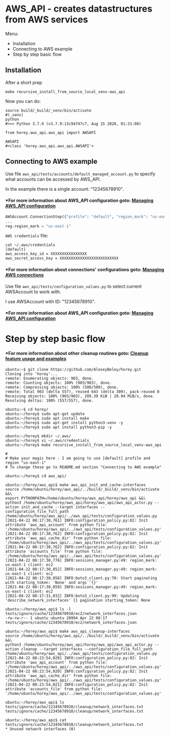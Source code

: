 # AWS_API - creates datastructures from AWS services

Menu:
* Installation
* Connecting to AWS example 
* Step by step basic flow

## Installation 
After a short prep 
```shell
make recursive_install_from_source_local_venv-aws_api
```

Now you can do:

```shell
source build/_build/_venv/bin/activate
#(_venv)
python
#>>> Python 3.7.9 (v3.7.9:13c94747c7, Aug 15 2020, 01:31:08)

from horey.aws_api.aws_api import AWSAPI

AWSAPI
#<class 'horey.aws_api.aws_api.AWSAPI'>
```


## Connecting to AWS example
Use file `aws_api/tests/accounts/default_managed_account.py` to specify what accounts can be accessed by AWS_API.

In the example there is a single account: "12345678910".

#### *For more information about AWS_API configuration goto: [Managing AWS_API configuration](docs/README_AWS_API_CONFIGURATION.md)

```python
AWSAccount.ConnectionStep({"profile": "default", "region_mark": "us-east-1"})
...
reg.region_mark = "us-east-1"
```

`AWS credentials` file:

```shell
cat ~/.aws/credentials
[default]
aws_access_key_id = XXXXXXXXXXXXXXXX
aws_secret_access_key = XXXXXXXXXXXXXXXXXXXXXXXXXX
```
#### *For more information about connections' configurations goto: [Managing AWS connections](docs/README_CONNECTING_AWS.md)

Use file `aws_api/tests/configuration_values.py` to select current AWSAccount to work with.

I use AWSAccount with ID: "12345678910".

#### *For more information about AWS_API configuration goto: [Managing AWS_API configuration](docs/README_AWS_API_CONFIGURATION.md)


# Step by step basic flow
#### *For more information about other cleanup routines goto: [Cleanup feature usage and examples](docs/README_CLEANUP.md) 
```shell
ubuntu:~$ git clone https://github.com/AlexeyBeley/horey.git
Cloning into 'horey'...
remote: Enumerating objects: 903, done.
remote: Counting objects: 100% (903/903), done.
remote: Compressing objects: 100% (500/500), done.
remote: Total 903 (delta 557), reused 643 (delta 309), pack-reused 0
Receiving objects: 100% (903/903), 209.39 KiB | 20.94 MiB/s, done.
Resolving deltas: 100% (557/557), done.

ubuntu:~$ cd horey/
ubuntu:~/horey$ sudo apt-get update
ubuntu:~/horey$ sudo apt install make
ubuntu:~/horey$ sudo apt-get install python3-venv -y
ubuntu:~/horey$ sudo apt install python3-pip -y

ubuntu:~/horey$ mkdir ~/.aws/
ubuntu:~/horey$ vi ~/.aws/credentials
ubuntu:~/horey$ make recursive_install_from_source_local_venv-aws_api

#
# Make your magic here - I am going to use [default] profile and region "us-east-1"
# To change these go to README.md section "Connecting to AWS example"
 
ubuntu:~/horey$ cd aws_api/

ubuntu:~/horey/aws_api$ make aws_api_init_and_cache-interfaces
source /home/ubuntu/horey/aws_api/../build/_build/_venv/bin/activate &&\
export PYTHONPATH=/home/ubuntu/horey/aws_api/horey/aws_api &&\
python3 /home/ubuntu/horey/aws_api/horey/aws_api/aws_api_actor.py --action init_and_cache --target interfaces --configuration_file_full_path /home/ubuntu/horey/aws_api/../aws_api/tests/configuration_values.py
[2021-04-22 08:17:30,761] INFO:configuration_policy.py:82: Init attribute 'aws_api_account' from python file: '/home/ubuntu/horey/aws_api/../aws_api/tests/configuration_values.py'
[2021-04-22 08:17:30,762] INFO:configuration_policy.py:82: Init attribute 'aws_api_cache_dir' from python file: '/home/ubuntu/horey/aws_api/../aws_api/tests/configuration_values.py'
[2021-04-22 08:17:30,762] INFO:configuration_policy.py:82: Init attribute 'accounts_file' from python file: '/home/ubuntu/horey/aws_api/../aws_api/tests/configuration_values.py'
[2021-04-22 08:17:30,776] INFO:sessions_manager.py:49: region_mark: us-east-1 client: ec2
[2021-04-22 08:17:30,852] INFO:sessions_manager.py:49: region_mark: us-east-1 client: ec2
[2021-04-22 08:17:30,858] INFO:boto3_client.py:70: Start paginating with starting_token: 'None' and args '{}'
[2021-04-22 08:17:30,859] INFO:sessions_manager.py:49: region_mark: us-east-1 client: ec2
[2021-04-22 08:17:31,032] INFO:boto3_client.py:99: Updating 'describe_network_interfaces' {} pagination starting_token: None

ubuntu:~/horey/aws_api$ ls -l tests/ignore/cache/12345678910/ec2/network_interfaces.json
-rw-rw-r-- 1 ubuntu ubuntu 20994 Apr 22 08:17 tests/ignore/cache/12345678910/ec2/network_interfaces.json

ubuntu:~/horey/aws_api$ make aws_api_cleanup-interfaces
source /home/ubuntu/horey/aws_api/../build/_build/_venv/bin/activate &&\
python3 /home/ubuntu/horey/aws_api/horey/aws_api/aws_api_actor.py --action cleanup --target interfaces --configuration_file_full_path /home/ubuntu/horey/aws_api/../aws_api/tests/configuration_values.py
[2021-04-22 08:23:54,020] INFO:configuration_policy.py:82: Init attribute 'aws_api_account' from python file: '/home/ubuntu/horey/aws_api/../aws_api/tests/configuration_values.py'
[2021-04-22 08:23:54,020] INFO:configuration_policy.py:82: Init attribute 'aws_api_cache_dir' from python file: '/home/ubuntu/horey/aws_api/../aws_api/tests/configuration_values.py'
[2021-04-22 08:23:54,021] INFO:configuration_policy.py:82: Init attribute 'accounts_file' from python file: '/home/ubuntu/horey/aws_api/../aws_api/tests/configuration_values.py'

ubuntu:~/horey/aws_api$ ls tests/ignore/cache/12345678910/cleanup/network_interfaces.txt
tests/ignore/cache/12345678910/cleanup/network_interfaces.txt

ubuntu:~/horey/aws_api$ cat tests/ignore/cache/12345678910/cleanup/network_interfaces.txt
* Unused network interfaces (0)
```
